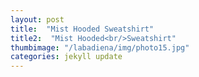 ```yaml
---
layout: post
title:  "Mist Hooded Sweatshirt"
title2:  "Mist Hooded<br/>Sweatshirt"
thumbimage: "/labadiena/img/photo15.jpg"
categories: jekyll update
---
```

